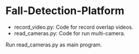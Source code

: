 # Fall-Detection-Platform

* record_video.py: Code for record overlap videos.
* read_cameras.py: Code for run multi-camera.

Run read_cameras.py as main program. 
